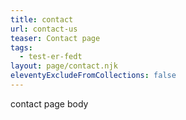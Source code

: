 ```yaml
---
title: contact
url: contact-us
teaser: Contact page
tags:
  - test-er-fedt
layout: page/contact.njk
eleventyExcludeFromCollections: false
---
```

contact page body